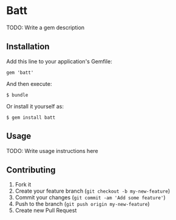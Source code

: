 # Batt

TODO: Write a gem description

## Installation

Add this line to your application's Gemfile:

    gem 'batt'

And then execute:

    $ bundle

Or install it yourself as:

    $ gem install batt

## Usage

TODO: Write usage instructions here

## Contributing

1. Fork it
2. Create your feature branch (`git checkout -b my-new-feature`)
3. Commit your changes (`git commit -am 'Add some feature'`)
4. Push to the branch (`git push origin my-new-feature`)
5. Create new Pull Request

